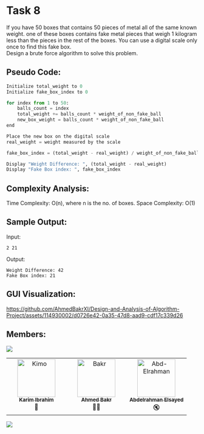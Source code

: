 # Task 8
If you have 50 boxes that contains 50 pieces of metal all of the same known weight. one of these boxes contains fake
metal pieces that weigh 1 kilogram less than the pieces in the rest of the boxes. You can use a digital scale only once
to find this fake box. 
<br>
Design a brute force algorithm to solve this problem.

## Pseudo Code:
``` python
Initialize total_weight to 0
Initialize fake_box_index to 0

for index from 1 to 50:
    balls_count = index
    total_weight += balls_count * weight_of_non_fake_ball
    new_box_weight = balls_count * weight_of_non_fake_ball
end

Place the new box on the digital scale
real_weight = weight measured by the scale

fake_box_index = (total_weight - real_weight) / weight_of_non_fake_ball

Display "Weight Difference: ", (total_weight - real_weight)
Display "Fake Box index: ", fake_box_index

```

## Complexity Analysis:
Time Complexity: O(n), where n is the no. of boxes.
Space Complexity: O(1)

## Sample Output:
Input:
```
2 21
```
Output:
```
Weight Difference: 42
Fake Box index: 21
```

## GUI Visualization:


https://github.com/AhmedBakrXI/Design-and-Analysis-of-Algorithm-Project/assets/114930002/d0726e42-0a35-47d8-aad9-cdf17c339d26



## Members:
<img src="https://user-images.githubusercontent.com/74038190/212284100-561aa473-3905-4a80-b561-0d28506553ee.gif">

<table align="center">
  <tbody>
    <tr>
      <td align="center" valign="top" width="33.33%"><a href="https://github.com/Karim-308"><img src="https://github.com/Karim-308.png" width="100px;" alt="Kimo"/><br /><sub><b>Karim Ibrahim</b></sub></a><br />🫡</td>
      <td align="center" valign="top" width="33.33%"><a href="https://github.com/AhmedBakrXI"><img src="https://github.com/AhmedBakrXI.png" width="100px;" alt="Bakr"/><br /><sub><b>Ahmed Bakr</b></sub></a><br />👨‍💻</td>
      <td align="center" valign="top" width="33.33%"><a href="https://github.com/D3cipherd"><img src="https://github.com/D3cipherd.png" width="100px;" alt="Abd-Elrahman"/><br /><sub><b>Abdelrahman Elsayed</b></sub></a><br />🔇</td>
    </tr>
  </tbody>
</table>
<img src="https://user-images.githubusercontent.com/74038190/212284100-561aa473-3905-4a80-b561-0d28506553ee.gif">
